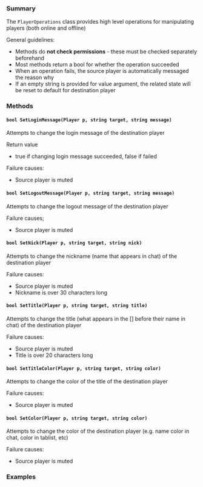 ### Summary

The `PlayerOperations` class provides high level operations for manipulating players (both online and offline)

General guidelines:
- Methods do **not check permissions** - these must be checked separately beforehand
- Most methods return a bool for whether the operation succeeded
- When an operation fails, the source player is automatically messaged the reason why
- If an empty string is provided for value argument, the related state will be reset to default for destination player

### Methods

#### `bool SetLoginMessage(Player p, string target, string message)`

Attempts to change the login message of the destination player

Return value
- true if changing login message succeeded, false if failed

Failure causes:
- Source player is muted

#### `bool SetLogoutMessage(Player p, string target, string message)`

Attempts to change the logout message of the destination player

Failure causes;
- Source player is muted

#### `bool SetNick(Player p, string target, string nick)`

Attempts to change the nickname (name that appears in chat) of the destination player

Failure causes:
- Source player is muted
- Nickname is over 30 characters long

#### `bool SetTitle(Player p, string target, string title)`

Attempts to change the title (what appears in the [] before their name in chat) of the destination player

Failure causes:
- Source player is muted
- Title is over 20 characters long

#### `bool SetTitleColor(Player p, string target, string color)`

Attempts to change the color of the title of the destination player

Failure causes:
- Source player is muted

#### `bool SetColor(Player p, string target, string color)`

Attempts to change the color of the destination player (e.g. name color in chat, color in tablist, etc)

Failure causes:
- Source player is muted

### Examples

